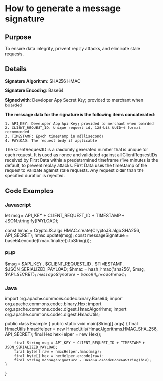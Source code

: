 
# How to generate a message signature


## Purpose 

To ensure data integrity, prevent replay attacks, and eliminate stale requests.

## Details

**Signature Algorithm**: SHA256 HMAC

**Signature Encoding**: Base64

**Signed with**: Developer App Secret Key; provided to merchant when boarded

**The message data for the signature is the following items concatenated**:

	1. API_KEY: Developer App Api Key; provided to merchant when boarded
	2. CLIENT_REQUEST_ID: Unique request id, 128-bit UUIDv4 format recommended
	3. TIMESTAMP: Epoch timestamp in milliseconds
	4. PAYLOAD: The request body if applicable
The ClientRequestID is a randomly generated number that is unique for each request. It is used as nonce and validated against all ClientRequestIDs received by First Data within a predetermined timeframe (five minutes is the default) to prevent replay attacks. First Data uses the timestamp of the request to validate against stale requests. Any request older than the specified duration is rejected.

## Code Examples

### Javascript

let msg = API_KEY + CLIENT_REQUEST_ID + TIMESTAMP + JSON.stringify(PAYLOAD);

const hmac = CryptoJS.algo.HMAC.create(CryptoJS.algo.SHA256, API_SECRET);
hmac.update(msg);
const messageSignature = base64.encode(hmac.finalize().toString());
 
### PHP

$msg = $API_KEY . $CLIENT_REQUEST_ID . $TIMESTAMP . $JSON_SERIALIZED_PAYLOAD;
$hmac = hash_hmac('sha256', $msg, $API_SECRET);
$messageSignature = base64_encode($hmac);
 
### Java

import org.apache.commons.codec.binary.Base64;
import org.apache.commons.codec.binary.Hex;
import org.apache.commons.codec.digest.HmacAlgorithms;
import org.apache.commons.codec.digest.HmacUtils;

public class Example {
    public static void main(String[] args) {
        final HmacUtils hmacHelper = new HmacUtils(HmacAlgorithms.HMAC_SHA_256, API_SECRET);
        final Hex hexHelper = new Hex();

        final String msg = API_KEY + CLIENT_REQUEST_ID + TIMESTAMP + JSON_SERIALIZED_PAYLOAD;
        final byte[] raw = hmacHelper.hmac(msg);
        final byte[] hex = hexHelper.encode(raw);
        final String messageSignature = Base64.encodeBase64String(hex);
    }
}

